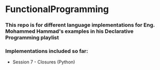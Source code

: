 # FunctionalProgramming

### This repo is for different language implementations for Eng. Mohammed Hammad's examples in his Declarative Programming playlist

### Implementations included so far:
- Session 7 - Closures (Python)